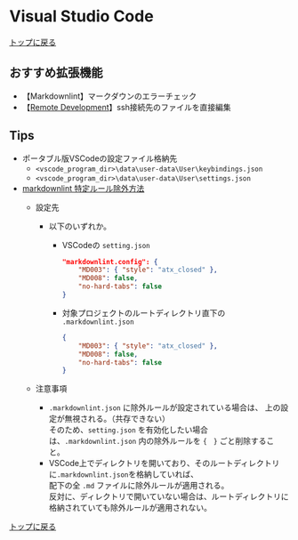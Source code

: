 
# Visual Studio Code

[トップに戻る](../index.md)

## おすすめ拡張機能

- 【Markdownlint】マークダウンのエラーチェック
- 【[Remote Development](https://anteku.jp/blog/develop/ssh%E6%8E%A5%E7%B6%9A%E5%85%88%E3%81%AE%E3%83%95%E3%82%A1%E3%82%A4%E3%83%AB%E3%82%92%E6%8E%A5%E7%B6%9A%E5%85%83%E3%81%AEvisual-studio-code%E3%81%A7%E9%96%8B%E3%81%93%E3%81%86%EF%BC%81/)】ssh接続先のファイルを直接編集

## Tips

- ポータブル版VSCodeの設定ファイル格納先
    - `<vscode_program_dir>\data\user-data\User\keybindings.json`
    - `<vscode_program_dir>\data\user-data\User\settings.json`
- [markdownlint 特定ルール除外方法](https://qiita.com/ryoheiszk/items/00620be5a53d632bd462)
    - 設定先
        - 以下のいずれか。
            - VSCodeの `setting.json`

                ```json
                "markdownlint.config": {
                    "MD003": { "style": "atx_closed" },
                    "MD008": false,
                    "no-hard-tabs": false
                }
                ```

            - 対象プロジェクトのルートディレクトリ直下の `.markdownlint.json`

                ```json
                {
                    "MD003": { "style": "atx_closed" },
                    "MD008": false,
                    "no-hard-tabs": false
                }
                ```

    - 注意事項
        - `.markdownlint.json` に除外ルールが設定されている場合は、 上の設定が無視される。（共存できない）  
        そのため、`setting.json` を有効化したい場合は、`.markdownlint.json` 内の除外ルールを `{　}` ごと削除すること。
        - VSCode上でディレクトリを開いており、そのルートディレクトリに`.markdownlint.json`を格納していれば、  
        配下の全 `.md` ファイルに除外ルールが適用される。  
        反対に、ディレクトリで開いていない場合は、ルートディレクトリに格納されていても除外ルールが適用されない。

[トップに戻る](../index.md)
